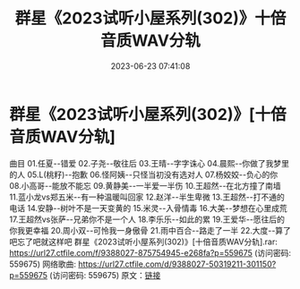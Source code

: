 ﻿---
title: 群星《2023试听小屋系列(302)》十倍音质WAV分轨
date: 2023-06-23 07:41:08
categories: WAV车载音乐、镜像
tags: 华语中文
---
# 群星《2023试听小屋系列(302)》[十倍音质WAV分轨]

曲目
01.任夏--错爱
02.子尧--敬往后
03.王晴--字字诛心
04.晨熙--你做了我梦里的人
05.L(桃籽)--抱歉
06.怪阿姨--只怪当初没有选对人
07.杨姣姣--负心的你
08.小高哥--能放不能忘
09.黄静美--一半爱一半伤
10.王超然--在北方撞了南墙
11.蓝小龙vs郑五米--有一种温暖叫回家
12.赵洋--半生卑微
13.王超然--打不通的电话
14.安静--树叶不是一天变黄的
15.米灵--入骨情毒
16.大美--梦想在心里成荒
17.王超然vs张萨--兄弟你不是一个人
18.李乐乐--如此的累
19.王爱华--愿往后的你我更幸福
20.周小双--可怜我一身傲骨
21.雨中百合--路走了一半
22.大度--算了吧忘了吧就这样吧
群星《2023试听小屋系列(302)》[十倍音质WAV分轨].rar: https://url27.ctfile.com/f/9388027-875754945-e268fa?p=559675
(访问密码: 559675)
网络歌曲: https://url27.ctfile.com/d/9388027-50319211-301150?p=559675
(访问密码: 559675)
原文：[链接](https://blog.sina.com.cn/s/blog_1647c7e76010312gg.html)